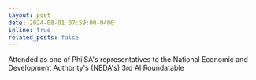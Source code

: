 ```yaml
---
layout: post
date: 2024-08-01 07:59:00-0400
inline: true
related_posts: false
---
```


Attended as one of PhilSA's representatives to the National Economic and Development Authority's (NEDA's) 3rd AI Roundatable